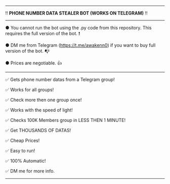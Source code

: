 ---------------------------------------------------------------------------------------------------------------

‼ **PHONE NUMBER DATA STEALER BOT (WORKS ON TELEGRAM)** ‼

---------------------------------------------------------------------------------------------------------------

● You cannot run the bot using the .py code from this repository. This requires the full version of the bot. ❗

● DM me from Telegram (https://t.me/awakenn0) if you want to buy full version of the bot. 📭

● Prices are negotiable. 👍

---------------------------------------------------------------------------------------------------------------

✅ Gets phone number datas from a Telegram group!

✅ Works for all groups!

✅ Check more then one group once!

✅ Works with the speed of light!

✅ Checks 100K Members group in LESS THEN 1 MINUTE!

✅ Get THOUSANDS OF DATAS!

✅ Cheap Prices!

✅ Easy to run!

✅ 100% Automatic!




✅ DM me for more info.

---------------------------------------------------------------------------------------------------------------

